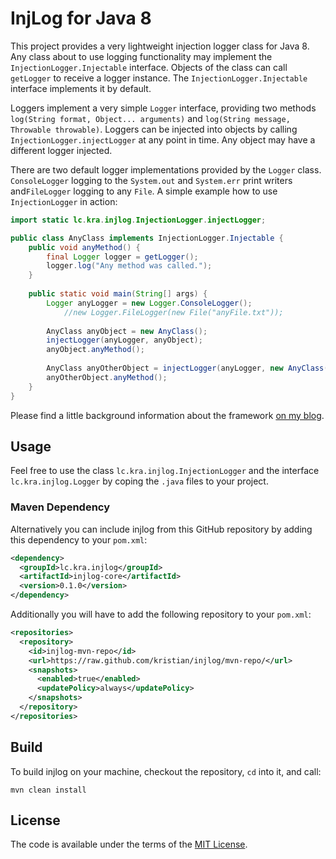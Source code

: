InjLog for Java 8
=================

This project provides a very lightweight injection logger class for Java 8. Any class about to use logging functionality may implement the `InjectionLogger.Injectable` interface. Objects of the class can call `getLogger` to receive a logger instance. The `InjectionLogger.Injectable` interface implements it by default.

Loggers implement a very simple `Logger` interface, providing two methods `log(String format, Object... arguments)` and `log(String message, Throwable throwable)`. Loggers can be injected into objects by calling `InjectionLogger.injectLogger` at any point in time. Any object may have a different logger injected.

There are two default logger implementations provided by the `Logger` class. `ConsoleLogger` logging to the `System.out` and `System.err` print writers and`FileLogger` logging to any `File`. A simple example how to use `InjectionLogger` in action:

```java
import static lc.kra.injlog.InjectionLogger.injectLogger;

public class AnyClass implements InjectionLogger.Injectable {	
	public void anyMethod() {
		final Logger logger = getLogger();
		logger.log("Any method was called.");
	}
	
	public static void main(String[] args) {
		Logger anyLogger = new Logger.ConsoleLogger();
			//new Logger.FileLogger(new File("anyFile.txt"));
		
		AnyClass anyObject = new AnyClass();
		injectLogger(anyLogger, anyObject);
		anyObject.anyMethod();
		
		AnyClass anyOtherObject = injectLogger(anyLogger, new AnyClass());
		anyOtherObject.anyMethod();
	}
}
```

Please find a little background information about the framework [on my blog](http://kra.lc/blog/2016/01/injlog-injection-logger-for-java-8/).

Usage
-----

Feel free to use the class `lc.kra.injlog.InjectionLogger` and the interface `lc.kra.injlog.Logger` by coping the `.java` files to your project.

### Maven Dependency
Alternatively you can include injlog from this GitHub repository by adding this dependency to your `pom.xml`:

```xml
<dependency>
  <groupId>lc.kra.injlog</groupId>
  <artifactId>injlog-core</artifactId>
  <version>0.1.0</version>
</dependency>
```

Additionally you will have to add the following repository to your `pom.xml`:

```xml
<repositories>
  <repository>
    <id>injlog-mvn-repo</id>
    <url>https://raw.github.com/kristian/injlog/mvn-repo/</url>
    <snapshots>
      <enabled>true</enabled>
      <updatePolicy>always</updatePolicy>
    </snapshots>
  </repository>
</repositories>
```

Build
-----

To build injlog on your machine, checkout the repository, `cd` into it, and call:
```
mvn clean install
```

License
-------

The code is available under the terms of the [MIT License](http://opensource.org/licenses/MIT).